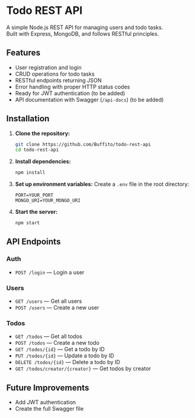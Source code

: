 # Todo REST API

A simple Node.js REST API for managing users and todo tasks.  
Built with Express, MongoDB, and follows RESTful principles.

## Features

- User registration and login
- CRUD operations for todo tasks
- RESTful endpoints returning JSON
- Error handling with proper HTTP status codes
- Ready for JWT authentication (to be added)
- API documentation with Swagger (`/api-docs`) (to be added)

## Installation

1. **Clone the repository:**
   ```sh
   git clone https://github.com/Buffito/todo-rest-api
   cd todo-rest-api
   ```

2. **Install dependencies:**
   ```sh
   npm install
   ```

3. **Set up environment variables:**
   Create a `.env` file in the root directory:
   ```
   PORT=YOUR_PORT
   MONGO_URI=YOUR_MONGO_URI
   ```

4. **Start the server:**
   ```sh
   npm start
   ```

## API Endpoints

### Auth
- `POST /login` — Login a user

### Users
- `GET /users` — Get all users
- `POST /users` — Create a new user

### Todos
- `GET /todos` — Get all todos
- `POST /todos` — Create a new todo
- `GET /todos/{id}` — Get a todo by ID
- `PUT /todos/{id}` — Update a todo by ID
- `DELETE /todos/{id}` — Delete a todo by ID
- `GET /todos/creator/{creator}` — Get todos by creator


## Future Improvements

- Add JWT authentication 
- Create the full Swagger file
